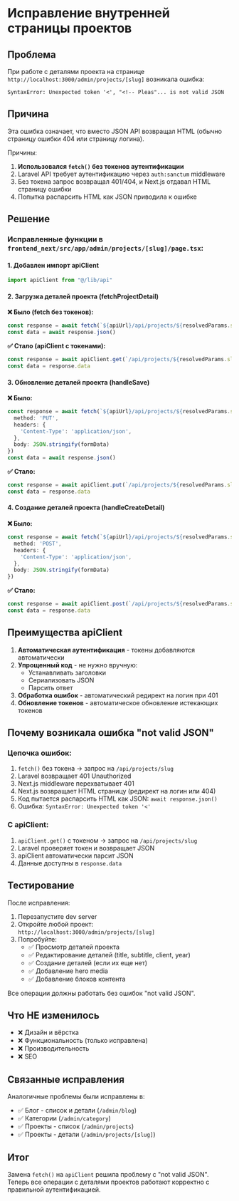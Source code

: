 # Исправление внутренней страницы проектов

## Проблема
При работе с деталями проекта на странице `http://localhost:3000/admin/projects/[slug]` возникала ошибка:
```
SyntaxError: Unexpected token '<', "<!-- Pleas"... is not valid JSON
```

## Причина
Эта ошибка означает, что вместо JSON API возвращал HTML (обычно страницу ошибки 404 или страницу логина).

Причины:
1. **Использовался `fetch()` без токенов аутентификации**
2. Laravel API требует аутентификацию через `auth:sanctum` middleware
3. Без токена запрос возвращал 401/404, и Next.js отдавал HTML страницу ошибки
4. Попытка распарсить HTML как JSON приводила к ошибке

## Решение

### Исправленные функции в `frontend_next/src/app/admin/projects/[slug]/page.tsx`:

#### 1. Добавлен импорт apiClient
```typescript
import apiClient from "@/lib/api"
```

#### 2. Загрузка деталей проекта (fetchProjectDetail)

**❌ Было (fetch без токенов):**
```typescript
const response = await fetch(`${apiUrl}/api/projects/${resolvedParams.slug}`)
const data = await response.json()
```

**✅ Стало (apiClient с токенами):**
```typescript
const response = await apiClient.get(`/api/projects/${resolvedParams.slug}`)
const data = response.data
```

#### 3. Обновление деталей проекта (handleSave)

**❌ Было:**
```typescript
const response = await fetch(`${apiUrl}/api/projects/${resolvedParams.slug}/detail`, {
  method: 'PUT',
  headers: {
    'Content-Type': 'application/json',
  },
  body: JSON.stringify(formData)
})
const data = await response.json()
```

**✅ Стало:**
```typescript
const response = await apiClient.put(`/api/projects/${resolvedParams.slug}/detail`, formData)
const data = response.data
```

#### 4. Создание деталей проекта (handleCreateDetail)

**❌ Было:**
```typescript
const response = await fetch(`${apiUrl}/api/projects/${resolvedParams.slug}/detail`, {
  method: 'POST',
  headers: {
    'Content-Type': 'application/json',
  },
  body: JSON.stringify(formData)
})
```

**✅ Стало:**
```typescript
const response = await apiClient.post(`/api/projects/${resolvedParams.slug}/detail`, formData)
const data = response.data
```

## Преимущества apiClient

1. **Автоматическая аутентификация** - токены добавляются автоматически
2. **Упрощенный код** - не нужно вручную:
   - Устанавливать заголовки
   - Сериализовать JSON
   - Парсить ответ
3. **Обработка ошибок** - автоматический редирект на логин при 401
4. **Обновление токенов** - автоматическое обновление истекающих токенов

## Почему возникала ошибка "not valid JSON"

### Цепочка ошибок:

1. `fetch()` без токена → запрос на `/api/projects/slug`
2. Laravel возвращает 401 Unauthorized
3. Next.js middleware перехватывает 401
4. Next.js возвращает HTML страницу (редирект на логин или 404)
5. Код пытается распарсить HTML как JSON: `await response.json()`
6. Ошибка: `SyntaxError: Unexpected token '<'`

### С apiClient:

1. `apiClient.get()` с токеном → запрос на `/api/projects/slug`
2. Laravel проверяет токен и возвращает JSON
3. apiClient автоматически парсит JSON
4. Данные доступны в `response.data`

## Тестирование

После исправления:
1. Перезапустите dev server
2. Откройте любой проект: `http://localhost:3000/admin/projects/[slug]`
3. Попробуйте:
   - ✅ Просмотр деталей проекта
   - ✅ Редактирование деталей (title, subtitle, client, year)
   - ✅ Создание деталей (если их еще нет)
   - ✅ Добавление hero media
   - ✅ Добавление блоков контента

Все операции должны работать без ошибок "not valid JSON".

## Что НЕ изменилось

- ❌ Дизайн и вёрстка
- ❌ Функциональность (только исправлена)
- ❌ Производительность
- ❌ SEO

## Связанные исправления

Аналогичные проблемы были исправлены в:
- ✅ Блог - список и детали (`/admin/blog`)
- ✅ Категории (`/admin/category`)
- ✅ Проекты - список (`/admin/projects`)
- ✅ Проекты - детали (`/admin/projects/[slug]`)

## Итог

Замена `fetch()` на `apiClient` решила проблему с "not valid JSON". Теперь все операции с деталями проектов работают корректно с правильной аутентификацией.
